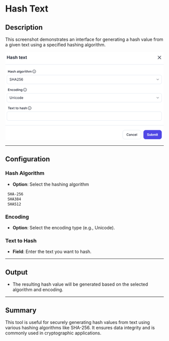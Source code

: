# Hash Text

## Description

This screenshot demonstrates an interface for generating a hash value from a given text using a specified hashing algorithm.

![alt text](../../assests/app-integrations/assests%20cryptography/hash-text.png)

---

## Configuration

### Hash Algorithm

- **Option**: Select the hashing algorithm

```plaintext
 SHA-256
 SHA384
 SHA512
 ```

### Encoding

- **Option**: Select the encoding type (e.g., Unicode).

### Text to Hash

- **Field**: Enter the text you want to hash.

---

## Output

- The resulting hash value will be generated based on the selected algorithm and encoding.

---

## Summary

This tool is useful for securely generating hash values from text using various hashing algorithms like SHA-256. It ensures data integrity and is commonly used in cryptographic applications.
